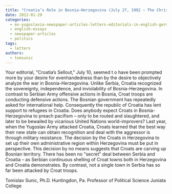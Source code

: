 ```yaml
---
title: "Croatia’s Role in Bosnia-Herzegovina (July 27, 1992 ~ The Christian Science Monitor)"
date: 2012-01-29
categories: 
  - ex-yugoslavia-newspaper-articles-letters-editorials-in-english-german-and-french
  - english-essays
  - newspaper-articles
  - politics
tags: 
  - letters
authors: 
  - tomsunic
---
```


Your editorial, "Croatia’s Sellout," July 10, seemed t o have been prompted more by your desire for evenhandedness than by the desire to objectively analyze the war in Bosnia-Herzegovina. Unlike Serbia, Croatia recognized the sovereignty, independence, and inviolability of Bosnia-Herzegovina. In contrast to Serbian Army offensive actions in Bosnia, Croat troops are conducting defensive actions. The Bosnian government has repeatedly asked for international help. Consequently the republic of Croatia has lent support to refugees in Croatia. Does anybody expect Croats in Bosnia-Herzegovina to preach pacifism – only to be routed and slaughtered, and later to be bewailed by vicarious United Nations world-improvers? Last year, when the Yugoslav Army attacked Croatia, Croats learned that the best way their new state can obtain recognition and deal with the aggressor is through military resistance. The decision by the Croats in Herzegovina to set up their own administrative region within Herzegovina must be put in perspective. This decision by no means suggests that Croats are carving up Bosnian territory. There has been no "secret" deal between Serbia and Croatia – as Serbian continuous shelling of Croat towns both in Herzegovina and Croatia demonstrates. By contrast, not a single town in Serbia has so far been attacked by Croat troops.

Tomislav Sunic, Ph.D. Huntingdon, Pa. Professor of Political Science Juniata College
